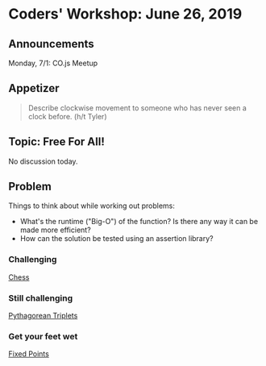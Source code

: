 
# Coders' Workshop: June 26, 2019

## Announcements
Monday, 7/1: CO.js Meetup

## Appetizer

> Describe clockwise movement to someone who has never seen a clock before. (h/t Tyler)

## Topic: Free For All!

No discussion today.

## Problem

Things to think about while working out problems:
* What's the runtime ("Big-O") of the function? Is there any way it can be made more efficient?
* How can the solution be tested using an assertion library?


### Challenging

[Chess](https://github.com/andy-young/Coders-Workshop/blob/master/Coding-Challenges/chess/chess.md)

### Still challenging
[Pythagorean Triplets](https://github.com/andy-young/Coders-Workshop/blob/master/Coding-Challenges/pythagoreanTriplets/pythagoreanTriplets.md)

### Get your feet wet
[Fixed Points](https://github.com/andy-young/Coders-Workshop/blob/master/Coding-Challenges/fixedPoints/fixedPoints.md)
